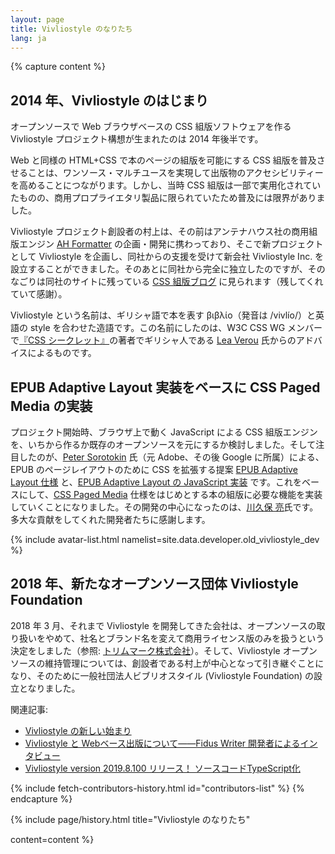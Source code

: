 ```yaml
---
layout: page
title: Vivliostyle のなりたち
lang: ja
---
```



{% capture content %}
## 2014 年、Vivliostyle のはじまり

オープンソースで Web ブラウザベースの CSS 組版ソフトウェアを作る Vivliostyle プロジェクト構想が生まれたのは 2014 年後半です。

Web と同様の HTML+CSS で本のページの組版を可能にする CSS 組版を普及させることは、ワンソース・マルチユースを実現して出版物のアクセシビリティーを高めることにつながります。しかし、当時 CSS 組版は一部で実用化されていたものの、商用プロプライエタリ製品に限られていたため普及には限界がありました。

Vivliostyle プロジェクト創設者の村上は、その前はアンテナハウス社の商用組版エンジン [AH Formatter](https://www.antenna.co.jp/AHF/) の企画・開発に携わっており、そこで新プロジェクトとして Vivliostyle を企画し、同社からの支援を受けて新会社 Vivliostyle Inc. を設立することができました。そのあとに同社から完全に独立したのですが、そのなごりは同社のサイトに残っている [CSS 組版ブログ](https://blog.antenna.co.jp/CSSPage2/) に見られます（残してくれていて感謝）。

Vivliostyle という名前は、ギリシャ語で本を表す βιβλίο（発音は /vivlío/）と英語の style を合わせた造語です。この名前にしたのは、W3C CSS WG メンバーで[『CSS シークレット』](https://www.oreilly.co.jp/editors/archives/2016/07/ann-css-secrets-typesetting-with-vivliostyle.html)の著者でギリシャ人である [Lea Verou](http://lea.verou.me/) 氏からのアドバイスによるものです。


## EPUB Adaptive Layout 実装をベースに CSS Paged Media の実装

プロジェクト開始時、ブラウザ上で動く JavaScript による CSS 組版エンジンを、いちから作るか既存のオープンソースを元にするか検討しました。そして注目したのが、[Peter Sorotokin](https://github.com/sorotokin) 氏（元 Adobe、その後 Google に所属）による、EPUB のページレイアウトのために CSS を拡張する提案 [EPUB Adaptive Layout 仕様](http://idpf.org/epub/pgt/) と、[EPUB Adaptive Layout の JavaScript 実装](https://github.com/sorotokin/adaptive-layout) です。これをベースにして、[CSS Paged Media](https://www.w3.org/TR/css-page-3/) 仕様をはじめとする本の組版に必要な機能を実装していくことになりました。その開発の中心になったのは、[川久保 亮](https://github.com/kwkbtr)氏です。多大な貢献をしてくれた開発者たちに感謝します。


{% include avatar-list.html namelist=site.data.developer.old_vivliostyle_dev %}


## 2018 年、新たなオープンソース団体 Vivliostyle Foundation

2018 年 3 月、それまで Vivliostyle を開発してきた会社は、オープンソースの取り扱いをやめて、社名とブランド名を変えて商用ライセンス版のみを扱うという決定をしました（参照: [トリムマーク株式会社](https://trim-marks.com/ja/)）。そして、Vivliostyle オープンソースの維持管理については、創設者である村上が中心となって引き継ぐことになり、そのために一般社団法人ビブリオスタイル (Vivliostyle Foundation) の設立となりました。

関連記事:
- [Vivliostyle の新しい始まり](https://vivliostyle.org/ja/blog/2018/03/26/a-new-beginning/)
- [Vivliostyle と Webベース出版について——Fidus Writer 開発者によるインタビュー](https://vivliostyle.org/ja/blog/2018/11/12/interview-by-fiduswriter/)
- [Vivliostyle version 2019.8.100 リリース！ ソースコードTypeScript化](https://vivliostyle.org/ja/blog/2019/08/16/vivliostyle-2019.8.100-released/)


<ul class="list--small" id="contributors-list"></ul>
{% include fetch-contributors-history.html id="contributors-list" %}
{% endcapture %}


{% include page/history.html
  title="Vivliostyle のなりたち"

  content=content
%}
